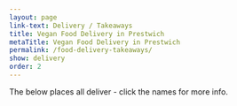 ```yaml
---
layout: page
link-text: Delivery / Takeaways
title: Vegan Food Delivery in Prestwich
metaTitle: Vegan Food Delivery in Prestwich
permalink: /food-delivery-takeaways/
show: delivery
order: 2
---
```


The below places all deliver - click the names for more info.
